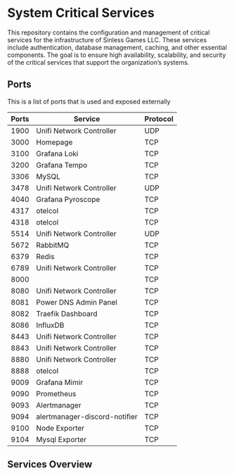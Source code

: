 # System Critical Services

This repository contains the configuration and management of critical services for the infrastructure of Sinless Games LLC. These services include authentication, database management, caching, and other essential components. The goal is to ensure high availability, scalability, and security of the critical services that support the organization’s systems.


## Ports

This is a list of ports that is used and exposed externally

| Ports  | Service                          | Protocol |
|--------|----------------------------------|----------|
| 1900   | Unifi Network Controller         | UDP      |
| 3000   | Homepage                         | TCP      |
| 3100   | Grafana Loki                     | TCP      |
| 3200   | Grafana Tempo                    | TCP      |
| 3306   | MySQL                            | TCP      |
| 3478   | Unifi Network Controller         | UDP      |
| 4040   | Grafana Pyroscope                | TCP      |
| 4317   | otelcol                          | TCP      |
| 4318   | otelcol                          | TCP      |
| 5514   | Unifi Network Controller         | UDP      |
| 5672   | RabbitMQ                         | TCP      |
| 6379   | Redis                            | TCP      |
| 6789   | Unifi Network Controller         | TCP      |
| 8000   |                                  | TCP      |
| 8080   | Unifi Network Controller         | TCP      |
| 8081   | Power DNS Admin Panel            | TCP      |
| 8082   | Traefik Dashboard                | TCP      |
| 8086   | InfluxDB                         | TCP      |
| 8443   | Unifi Network Controller         | TCP      |
| 8843   | Unifi Network Controller         | TCP      |
| 8880   | Unifi Network Controller         | TCP      |
| 8888   | otelcol                          | TCP      |
| 9009   | Grafana Mimir                    | TCP      |
| 9090   | Prometheus                       | TCP      |
| 9093   | Alertmanager                     | TCP      |
| 9094   | alertmanager-discord-notifier    | TCP      |
| 9100   | Node Exporter                    | TCP      |
| 9104   | Mysql Exporter                   | TCP      |

## Services Overview
